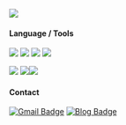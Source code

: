 

![](https://github-readme-stats.vercel.app/api?username=0equal2&show_icons=true&theme=white)



#### Language / Tools

![](https://img.shields.io/badge/-Python-%233776AB) ![](https://img.shields.io/badge/-Java-%23007396) ![](https://img.shields.io/badge/-MySQL-%234479A1) ![](https://img.shields.io/badge/-C-%23A8B9CC)

![](https://img.shields.io/badge/-Jupyter%20Notebook-%23F37626) ![](https://img.shields.io/badge/-Hadoop-%23C6002B)![](https://img.shields.io/badge/-Spark-%23E25A1C)



#### Contact

[![Gmail Badge](https://img.shields.io/badge/Gmail-d14836?style=flat-square&logo=Gmail&logoColor=white&link=mailto:duddms0115@gmail.com)](mailto:duddms0115@gmail.com)
[![Blog Badge](https://img.shields.io/badge/-Blog-green?style=flat-square&link=https://0equal2.tistory.com/)](https://0equal2.tistory.com/)


<!---
0equal2/0equal2 is a ✨ special ✨ repository because its `README.md` (this file) appears on your GitHub profile.
You can click the Preview link to take a look at your changes.
--->
